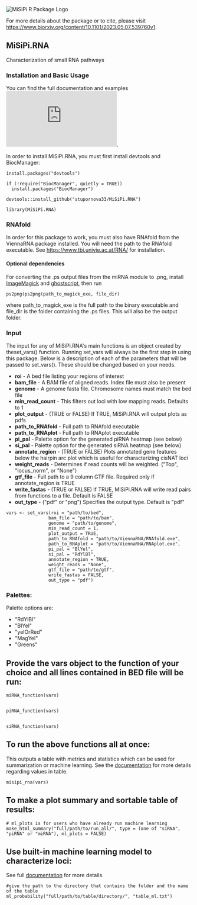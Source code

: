 <picture>
  <source media="(prefers-color-scheme: dark)" srcset="https://github.com/stupornova33/MiSiPi.RNA/assets/49455915/0f2caeae-12d2-4e87-9b85-44f568a1c44e">
  <source media="(prefers-color-scheme: light)" srcset="https://user-images.githubusercontent.com/63005660/236967995-82baabed-6ebf-45e1-a2d2-7e5ab27451a2.png">
  <img alt="MiSiPi R Package Logo" src="https://user-images.githubusercontent.com/63005660/236967995-82baabed-6ebf-45e1-a2d2-7e5ab27451a2.png">
</picture>

For more details about the package or to cite, please visit https://www.biorxiv.org/content/10.1101/2023.05.07.539760v1.

## MiSiPi.RNA
Characterization of small RNA pathways

### Installation and Basic Usage
You can find the full documentation and examples ![here](https://github.com/stupornova33/MiSiPi.RNA/blob/main/documentation/Documentation.html).

In order to install MiSiPi.RNA, you must first install devtools and BiocManager:

```
install.packages("devtools")

if (!require("BiocManager", quietly = TRUE))
  install.packages("BiocManager")
  
devtools::install_github("stupornova33/MiSiPi.RNA")

library(MiSiPi.RNA)

```

### RNAfold
In order for this package to work, you must also have RNAfold from the ViennaRNA
package installed. You will need the path to the RNAfold executable.
See https://www.tbi.univie.ac.at/RNA/ for installation.

#### Optional dependencies 
For converting the .ps output files from the miRNA module to .png, install [ImageMagick](https://imagemagick.org/index.php) and [ghostscript](https://www.ghostscript.com/), 
then run 
```
ps2png(ps2png(path_to_magick_exe, file_dir)
```
where path_to_magick_exe is the full path to the binary executable and file_dir is the folder containing the .ps files. This will also be the output folder.

### Input
The input for any of MiSiPi.RNA's main functions is an object created by theset_vars() function. Running set_vars will always be the first step in using this package. Below is a description of each of the parameters that will be passed to set_vars(). These should be changed based on your needs.

- **roi**             - A bed file listing your regions of interest
- **bam_file**        - A BAM file of aligned reads. Index file must also be present
- **genome**          - A genome fasta file. Chromosome names must match the bed file
- **min_read_count**  - This filters out loci with low mapping reads. Defaults to 1
- **plot_output**     - (TRUE or FALSE) If TRUE, MiSiPi.RNA will output plots as pdfs
- **path_to_RNAfold** - Full path to RNAfold executable
- **path_to_RNAplot** - Full path to RNAplot executable
- **pi_pal**          - Palette option for the generated piRNA heatmap (see below)
- **si_pal**          - Palette option for the generated siRNA heatmap (see below)
- **annotate_region** - (TRUE or FALSE) Plots annotated gene features below the hairpin arc plot which is useful for characterizing cisNAT loci
- **weight_reads**    - Determines if read counts will be weighted. ("Top", "locus_norm", or "None") 
- **gtf_file**        - Full path to a 9 column GTF file. Required only if annotate_region is TRUE
- **write_fastas**    - (TRUE or FALSE) If TRUE, MiSiPi.RNA will write read pairs from functions to a file. Default is FALSE
- **out_type**        - ("pdf" or "png") Specifies the output type. Default is "pdf"


```
vars <- set_vars(roi = "path/to/bed",
                bam_file = "path/to/bam", 
                genome = "path/to/genome",
                min_read_count = 1,
                plot_output = TRUE, 
                path_to_RNAfold = "path/to/ViennaRNA/RNAfold.exe",
                path_to_RNAplot = "path/to/ViennaRNA/RNAplot.exe",
                pi_pal = "BlYel",
                si_pal = "RdYlBl",
                annotate_region = TRUE,
                weight_reads = "None",
                gtf_file = "path/to/gtf",
                write_fastas = FALSE,
                out_type = "pdf")

```

### Palettes:
Palette options are:
- "RdYlBl"
- "BlYel"
- "yelOrRed"
- "MagYel"
- "Greens"


## Provide the vars object to the function of your choice and all lines contained in BED file will be run:

```
miRNA_function(vars)


piRNA_function(vars)


siRNA_function(vars)
```

## To run the above functions all at once:
This outputs a table with metrics and statistics which can be used for summarization or machine learning. See the [documentation](https://github.com/stupornova33/MiSiPi.RNA/blob/main/documentation/Documentation.html) for more details regarding values in table.

```
misipi_rna(vars)

```
## To make a plot summary and sortable table of results:

```
# ml_plots is for users who have already run machine learning 
make_html_summary("full/path/to/run_all/", type = (one of "siRNA", "piRNA" or "miRNA"), ml_plots = FALSE)
```

## Use built-in machine learning model to characterize loci:
See full [documentation](https://github.com/stupornova33/MiSiPi.RNA/blob/main/documentation/Documentation.html) for more details. 

```
#give the path to the directory that contains the folder and the name of the table
ml_probability("full/path/to/table/directory/", "table_ml.txt")
```





